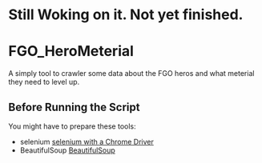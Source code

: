 Still Woking on it. Not yet finished.
===
# FGO_HeroMeterial
A simply tool to crawler some data about the FGO heros and what meterial they need to level up.


## Before Running the Script
You might have to prepare these tools:
- selenium [selenium with a Chrome Driver](http://www.seleniumhq.org/download/)
- BeautifulSoup [BeautifulSoup](https://www.crummy.com/software/BeautifulSoup/)

